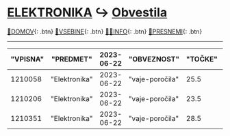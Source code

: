 # [ELEKTRONIKA](../index.md) ↪ [Obvestila](./index.md)

[🏡DOMOV](../index.md){: .btn}
[📝VSEBINE](../Vsebine/index.md){: .btn}
[👨‍🎓INFO](../info.md){: .btn}
[💾PRESNEMI](../Presnemi/index.md){: .btn}

---
 
| "VPISNA" | "PREDMET" | 2023-06-22 | "OBVEZNOST" | "TOČKE" | "OCENA [%]" | "KOMENTAR" | "n121" | "n131" | "n231" | "n241" | "n311" | "n321" | "n331" | "n341" | "n411" | "n422" | "n423" | "n511" | "n512" | "n521" | "n522" | "n611" | "n612" | "n613" | "n711" | "n722" | "n811" | "n911" | "n912" | "n921" | "n1011" | "n1111" | "n1121" | "n1122" | "n1123" | "n1124" |
| ---- | ---- | ---- | ---- | ---- | ---- | ---- | ---- | ---- | ---- | ---- | ---- | ---- | ---- | ---- | ---- | ---- | ---- | ---- | ---- | ---- | ---- | ---- | ---- | ---- | ---- | ---- | ---- | ---- | ---- | ---- | ---- | ---- | ---- | ---- | ---- | ---- |
| 1210058 | "Elektronika" | 2023-06-22 | "vaje-poročila" | 25.5 | 0% |  | 1 | 1 | 1 | 1 | 1 | 1 | 0.5 | 0.5 | 1 | 1 | 1 | 1 | 1 | 1 | 1 | 1 | 1 | 1 | 0 | 1 | 1 | 0.5 | 1 | 1 | 1 | 1 | 1 | 0 | 0 | 1 |
| 1210206 | "Elektronika" | 2023-06-22 | "vaje-poročila" | 23.5 | 0% |  | 0.5 | 1 | 1 | 1 | 1 | 0 | 0 | 0 | 0 | 1 | 1 | 1 | 1 | 1 | 1 | 1 | 1 | 1 | 0 | 1 | 1 | 1 | 1 | 0.5 | 0.5 | 1 | 1 | 1 | 1 | 1 |
| 1210351 | "Elektronika" | 2023-06-22 | "vaje-poročila" | 28.5 | 100% |  | 1 | 1 | 0.5 | 1 | 1 | 1 | 1 | 1 | 1 | 1 | 1 | 1 | 1 | 1 | 0.5 | 1 | 1 | 1 | 1 | 1 | 1 | 1 | 1 | 1 | 1 | 1 | 1 | 1 | 1 | 0.5 |


